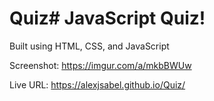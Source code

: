 # Quiz# JavaScript Quiz!

Built using HTML, CSS, and JavaScript


Screenshot:
https://imgur.com/a/mkbBWUw

Live URL:
https://alexjsabel.github.io/Quiz/
